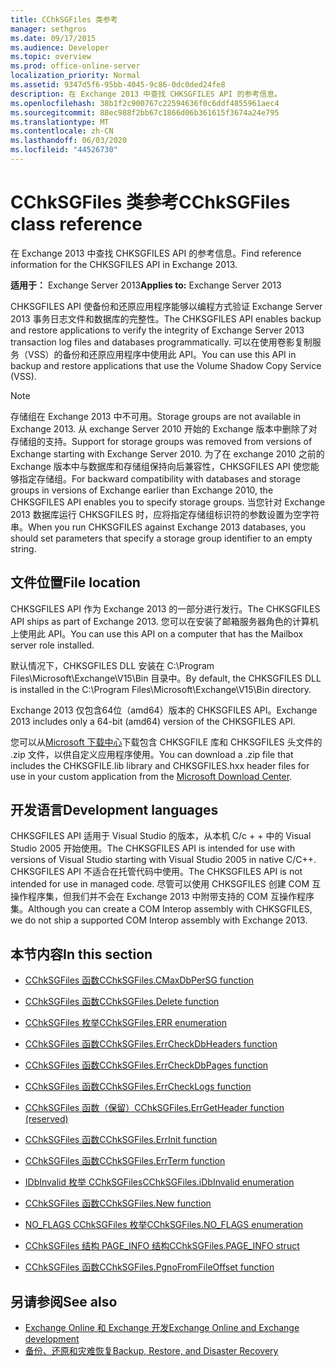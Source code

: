 ```yaml
---
title: CChkSGFiles 类参考
manager: sethgros
ms.date: 09/17/2015
ms.audience: Developer
ms.topic: overview
ms.prod: office-online-server
localization_priority: Normal
ms.assetid: 9347d5f6-95bb-4045-9c86-0dc0ded24fe8
description: 在 Exchange 2013 中查找 CHKSGFILES API 的参考信息。
ms.openlocfilehash: 38b1f2c900767c22594636f0c6ddf4855961aec4
ms.sourcegitcommit: 88ec988f2bb67c1866d06b361615f3674a24e795
ms.translationtype: MT
ms.contentlocale: zh-CN
ms.lasthandoff: 06/03/2020
ms.locfileid: "44526730"
---
```

# <a name="cchksgfiles-class-reference"></a><span data-ttu-id="09183-103">CChkSGFiles 类参考</span><span class="sxs-lookup"><span data-stu-id="09183-103">CChkSGFiles class reference</span></span>

<span data-ttu-id="09183-104">在 Exchange 2013 中查找 CHKSGFILES API 的参考信息。</span><span class="sxs-lookup"><span data-stu-id="09183-104">Find reference information for the CHKSGFILES API in Exchange 2013.</span></span>
  
<span data-ttu-id="09183-105">**适用于：** Exchange Server 2013</span><span class="sxs-lookup"><span data-stu-id="09183-105">**Applies to:** Exchange Server 2013</span></span> 
  
<span data-ttu-id="09183-106">CHKSGFILES API 使备份和还原应用程序能够以编程方式验证 Exchange Server 2013 事务日志文件和数据库的完整性。</span><span class="sxs-lookup"><span data-stu-id="09183-106">The CHKSGFILES API enables backup and restore applications to verify the integrity of Exchange Server 2013 transaction log files and databases programmatically.</span></span> <span data-ttu-id="09183-107">可以在使用卷影复制服务（VSS）的备份和还原应用程序中使用此 API。</span><span class="sxs-lookup"><span data-stu-id="09183-107">You can use this API in backup and restore applications that use the Volume Shadow Copy Service (VSS).</span></span>
  
> [!NOTE]
> <span data-ttu-id="09183-108">存储组在 Exchange 2013 中不可用。</span><span class="sxs-lookup"><span data-stu-id="09183-108">Storage groups are not available in Exchange 2013.</span></span> <span data-ttu-id="09183-109">从 exchange Server 2010 开始的 Exchange 版本中删除了对存储组的支持。</span><span class="sxs-lookup"><span data-stu-id="09183-109">Support for storage groups was removed from versions of Exchange starting with Exchange Server 2010.</span></span> <span data-ttu-id="09183-110">为了在 exchange 2010 之前的 Exchange 版本中与数据库和存储组保持向后兼容性，CHKSGFILES API 使您能够指定存储组。</span><span class="sxs-lookup"><span data-stu-id="09183-110">For backward compatibility with databases and storage groups in versions of Exchange earlier than Exchange 2010, the CHKSGFILES API enables you to specify storage groups.</span></span> <span data-ttu-id="09183-111">当您针对 Exchange 2013 数据库运行 CHKSGFILES 时，应将指定存储组标识符的参数设置为空字符串。</span><span class="sxs-lookup"><span data-stu-id="09183-111">When you run CHKSGFILES against Exchange 2013 databases, you should set parameters that specify a storage group identifier to an empty string.</span></span> 
  
## <a name="file-location"></a><span data-ttu-id="09183-112">文件位置</span><span class="sxs-lookup"><span data-stu-id="09183-112">File location</span></span>
<span data-ttu-id="09183-113"><a name="bk_fileslocation"> </a></span><span class="sxs-lookup"><span data-stu-id="09183-113"><a name="bk_fileslocation"> </a></span></span>

<span data-ttu-id="09183-114">CHKSGFILES API 作为 Exchange 2013 的一部分进行发行。</span><span class="sxs-lookup"><span data-stu-id="09183-114">The CHKSGFILES API ships as part of Exchange 2013.</span></span> <span data-ttu-id="09183-115">您可以在安装了邮箱服务器角色的计算机上使用此 API。</span><span class="sxs-lookup"><span data-stu-id="09183-115">You can use this API on a computer that has the Mailbox server role installed.</span></span> 
  
<span data-ttu-id="09183-116">默认情况下，CHKSGFILES DLL 安装在 C:\Program Files\Microsoft\Exchange\V15\Bin 目录中。</span><span class="sxs-lookup"><span data-stu-id="09183-116">By default, the CHKSGFILES DLL is installed in the C:\Program Files\Microsoft\Exchange\V15\Bin directory.</span></span>
  
<span data-ttu-id="09183-117">Exchange 2013 仅包含64位（amd64）版本的 CHKSGFILES API。</span><span class="sxs-lookup"><span data-stu-id="09183-117">Exchange 2013 includes only a 64-bit (amd64) version of the CHKSGFILES API.</span></span> 
  
<span data-ttu-id="09183-118">您可以从[Microsoft 下载中心](https://www.microsoft.com/download/details.aspx?id=36802)下载包含 CHKSGFILE 库和 CHKSGFILES 头文件的 .zip 文件，以供自定义应用程序使用。</span><span class="sxs-lookup"><span data-stu-id="09183-118">You can download a .zip file that includes the CHKSGFILE.lib library and CHKSGFILES.hxx header files for use in your custom application from the [Microsoft Download Center](https://www.microsoft.com/download/details.aspx?id=36802).</span></span>
  
## <a name="development-languages"></a><span data-ttu-id="09183-119">开发语言</span><span class="sxs-lookup"><span data-stu-id="09183-119">Development languages</span></span>
<span data-ttu-id="09183-120"><a name="bk_developmentlanguages"> </a></span><span class="sxs-lookup"><span data-stu-id="09183-120"><a name="bk_developmentlanguages"> </a></span></span>

<span data-ttu-id="09183-121">CHKSGFILES API 适用于 Visual Studio 的版本，从本机 C/c + + 中的 Visual Studio 2005 开始使用。</span><span class="sxs-lookup"><span data-stu-id="09183-121">The CHKSGFILES API is intended for use with versions of Visual Studio starting with Visual Studio 2005 in native C/C++.</span></span> <span data-ttu-id="09183-122">CHKSGFILES API 不适合在托管代码中使用。</span><span class="sxs-lookup"><span data-stu-id="09183-122">The CHKSGFILES API is not intended for use in managed code.</span></span> <span data-ttu-id="09183-123">尽管可以使用 CHKSGFILES 创建 COM 互操作程序集，但我们并不会在 Exchange 2013 中附带支持的 COM 互操作程序集。</span><span class="sxs-lookup"><span data-stu-id="09183-123">Although you can create a COM Interop assembly with CHKSGFILES, we do not ship a supported COM Interop assembly with Exchange 2013.</span></span>
  
## <a name="in-this-section"></a><span data-ttu-id="09183-124">本节内容</span><span class="sxs-lookup"><span data-stu-id="09183-124">In this section</span></span>
<span data-ttu-id="09183-125"><a name="bk_inthissection"> </a></span><span class="sxs-lookup"><span data-stu-id="09183-125"><a name="bk_inthissection"> </a></span></span>

- [<span data-ttu-id="09183-126">CChkSGFiles 函数</span><span class="sxs-lookup"><span data-stu-id="09183-126">CChkSGFiles.CMaxDbPerSG function</span></span>](cchksgfiles-cmaxdbpersg-function.md)
    
- [<span data-ttu-id="09183-127">CChkSGFiles 函数</span><span class="sxs-lookup"><span data-stu-id="09183-127">CChkSGFiles.Delete function</span></span>](cchksgfiles-delete-function.md)
    
- [<span data-ttu-id="09183-128">CChkSGFiles 枚举</span><span class="sxs-lookup"><span data-stu-id="09183-128">CChkSGFiles.ERR enumeration</span></span>](cchksgfiles-err-enumeration.md)
    
- [<span data-ttu-id="09183-129">CChkSGFiles 函数</span><span class="sxs-lookup"><span data-stu-id="09183-129">CChkSGFiles.ErrCheckDbHeaders function</span></span>](cchksgfiles-errcheckdbheaders-function.md)
    
- [<span data-ttu-id="09183-130">CChkSGFiles 函数</span><span class="sxs-lookup"><span data-stu-id="09183-130">CChkSGFiles.ErrCheckDbPages function</span></span>](cchksgfiles-errcheckdbpages-function.md)
    
- [<span data-ttu-id="09183-131">CChkSGFiles 函数</span><span class="sxs-lookup"><span data-stu-id="09183-131">CChkSGFiles.ErrCheckLogs function</span></span>](cchksgfiles-errchecklogs-function.md)
    
- [<span data-ttu-id="09183-132">CChkSGFiles 函数（保留）</span><span class="sxs-lookup"><span data-stu-id="09183-132">CChkSGFiles.ErrGetHeader function (reserved)</span></span>](cchksgfiles-errgetheader-function-reserved.md)
    
- [<span data-ttu-id="09183-133">CChkSGFiles 函数</span><span class="sxs-lookup"><span data-stu-id="09183-133">CChkSGFiles.ErrInit function</span></span>](cchksgfiles-errinit-function.md)
    
- [<span data-ttu-id="09183-134">CChkSGFiles 函数</span><span class="sxs-lookup"><span data-stu-id="09183-134">CChkSGFiles.ErrTerm function</span></span>](cchksgfiles-errterm-function.md)
    
- [<span data-ttu-id="09183-135">IDbInvalid 枚举 CChkSGFiles</span><span class="sxs-lookup"><span data-stu-id="09183-135">CChkSGFiles.iDbInvalid enumeration</span></span>](cchksgfiles-idbinvalid-enumeration.md)
    
- [<span data-ttu-id="09183-136">CChkSGFiles 函数</span><span class="sxs-lookup"><span data-stu-id="09183-136">CChkSGFiles.New function</span></span>](cchksgfiles-new-function.md)
    
- [<span data-ttu-id="09183-137">NO_FLAGS CChkSGFiles 枚举</span><span class="sxs-lookup"><span data-stu-id="09183-137">CChkSGFiles.NO_FLAGS enumeration</span></span>](cchksgfiles-no_flags-enumeration.md)
    
- [<span data-ttu-id="09183-138">CChkSGFiles 结构 PAGE_INFO 结构</span><span class="sxs-lookup"><span data-stu-id="09183-138">CChkSGFiles.PAGE_INFO struct</span></span>](cchksgfiles-page_info-struct.md)
    
- [<span data-ttu-id="09183-139">CChkSGFiles 函数</span><span class="sxs-lookup"><span data-stu-id="09183-139">CChkSGFiles.PgnoFromFileOffset function</span></span>](cchksgfiles-pgnofromfileoffset-function.md)
    
## <a name="see-also"></a><span data-ttu-id="09183-140">另请参阅</span><span class="sxs-lookup"><span data-stu-id="09183-140">See also</span></span>

- [<span data-ttu-id="09183-141">Exchange Online 和 Exchange 开发</span><span class="sxs-lookup"><span data-stu-id="09183-141">Exchange Online and Exchange development</span></span>](../exchange-server-development.md)
- [<span data-ttu-id="09183-142">备份、还原和灾难恢复</span><span class="sxs-lookup"><span data-stu-id="09183-142">Backup, Restore, and Disaster Recovery</span></span>](https://technet.microsoft.com/library/dd876874)
    


